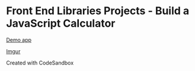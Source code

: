 # Front End Libraries Projects - Build a JavaScript Calculator

[Demo app](https://ke64t.csb.app/)

[Imgur](https://i.imgur.com/s1WgPLs.png)

Created with CodeSandbox
